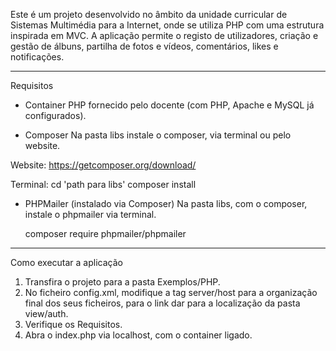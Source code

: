 Este é um projeto desenvolvido no âmbito da unidade curricular de Sistemas Multimédia para a Internet, onde se utiliza PHP com uma estrutura inspirada em MVC.
A aplicação permite o registo de utilizadores, criação e gestão de álbuns, partilha de fotos e vídeos, comentários, likes e notificações.

---------------

Requisitos

- Container PHP fornecido pelo docente (com PHP, Apache e MySQL já configurados).

- Composer
Na pasta libs instale o composer, via terminal ou pelo website.

Website:
	https://getcomposer.org/download/

Terminal:
	cd 'path para libs'
	composer install


- PHPMailer (instalado via Composer)
Na pasta libs, com o composer, instale o phpmailer via terminal.

	composer require phpmailer/phpmailer

---------------

Como executar a aplicação

1. Transfira o projeto para a pasta Exemplos/PHP.
2. No ficheiro config.xml, modifique a tag server/host para a organização final dos seus ficheiros, para o link dar para a localização da pasta view/auth.
3. Verifique os Requisitos.
4. Abra o index.php via localhost, com o container ligado.
